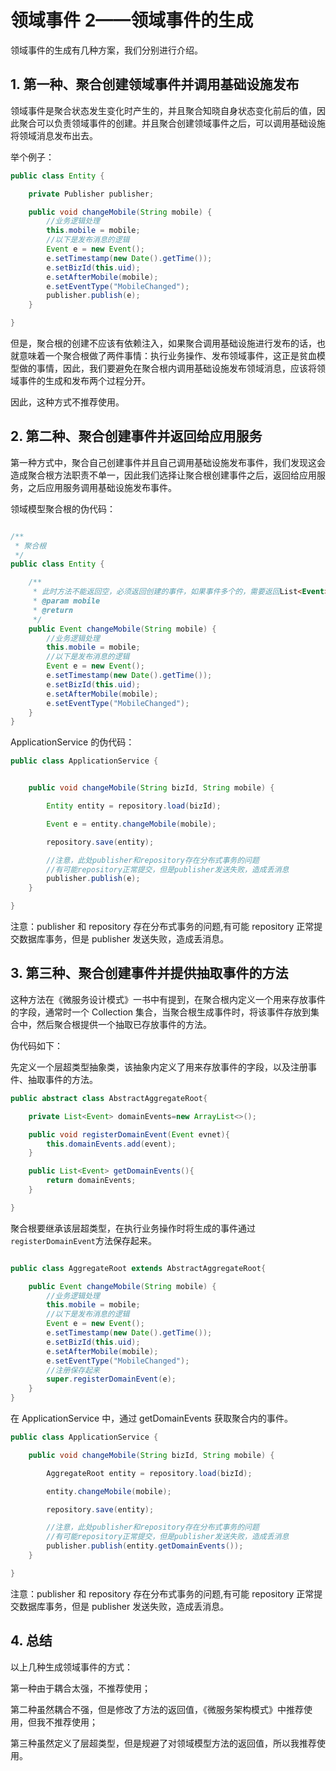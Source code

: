 # 领域事件 2——领域事件的生成

领域事件的生成有几种方案，我们分别进行介绍。

## 1. 第一种、聚合创建领域事件并调用基础设施发布

领域事件是聚合状态发生变化时产生的，并且聚合知晓自身状态变化前后的值，因此聚合可以负责领域事件的创建。并且聚合创建领域事件之后，可以调用基础设施将领域消息发布出去。

举个例子：

```java
public class Entity {

    private Publisher publisher;

    public void changeMobile(String mobile) {
        //业务逻辑处理
        this.mobile = mobile;
        //以下是发布消息的逻辑
        Event e = new Event();
        e.setTimestamp(new Date().getTime());
        e.setBizId(this.uid);
        e.setAfterMobile(mobile);
        e.setEventType("MobileChanged");
        publisher.publish(e);
    }

}

```

但是，聚合根的创建不应该有依赖注入，如果聚合调用基础设施进行发布的话，也就意味着一个聚合根做了两件事情：执行业务操作、发布领域事件，这正是贫血模型做的事情，因此，我们要避免在聚合根内调用基础设施发布领域消息，应该将领域事件的生成和发布两个过程分开。

因此，这种方式不推荐使用。

## 2. 第二种、聚合创建事件并返回给应用服务

第一种方式中，聚合自己创建事件并且自己调用基础设施发布事件，我们发现这会造成聚合根方法职责不单一，因此我们选择让聚合根创建事件之后，返回给应用服务，之后应用服务调用基础设施发布事件。

领域模型聚合根的伪代码：

```java

/**
 * 聚合根
 */
public class Entity {

    /**
     * 此时方法不能返回空，必须返回创建的事件，如果事件多个的，需要返回List<Event>
     * @param mobile
     * @return
     */
    public Event changeMobile(String mobile) {
        //业务逻辑处理
        this.mobile = mobile;
        //以下是发布消息的逻辑
        Event e = new Event();
        e.setTimestamp(new Date().getTime());
        e.setBizId(this.uid);
        e.setAfterMobile(mobile);
        e.setEventType("MobileChanged");
    }
}

```

ApplicationService 的伪代码：

```java
public class ApplicationService {


    public void changeMobile(String bizId, String mobile) {

        Entity entity = repository.load(bizId);

        Event e = entity.changeMobile(mobile);

        repository.save(entity);

        //注意，此处publisher和repository存在分布式事务的问题
        //有可能repository正常提交，但是publisher发送失败，造成丢消息
        publisher.publish(e);
    }

}
```

注意：publisher 和 repository 存在分布式事务的问题,有可能 repository 正常提交数据库事务，但是 publisher 发送失败，造成丢消息。

## 3. 第三种、聚合创建事件并提供抽取事件的方法

这种方法在《微服务设计模式》一书中有提到，在聚合根内定义一个用来存放事件的字段，通常时一个 Collection 集合，当聚合根生成事件时，将该事件存放到集合中，然后聚合根提供一个抽取已存放事件的方法。

伪代码如下：

先定义一个层超类型抽象类，该抽象内定义了用来存放事件的字段，以及注册事件、抽取事件的方法。

```java
public abstract class AbstractAggregateRoot{

    private List<Event> domainEvents=new ArrayList<>();

    public void registerDomainEvent(Event evnet){
        this.domainEvents.add(event);
    }

    public List<Event> getDomainEvents(){
        return domainEvents;
    }

}

```

聚合根要继承该层超类型，在执行业务操作时将生成的事件通过`registerDomainEvent`方法保存起来。

```java

public class AggregateRoot extends AbstractAggregateRoot{

    public Event changeMobile(String mobile) {
        //业务逻辑处理
        this.mobile = mobile;
        //以下是发布消息的逻辑
        Event e = new Event();
        e.setTimestamp(new Date().getTime());
        e.setBizId(this.uid);
        e.setAfterMobile(mobile);
        e.setEventType("MobileChanged");
        //注册保存起来
        super.registerDomainEvent(e);
    }
}

```

在 ApplicationService 中，通过 getDomainEvents 获取聚合内的事件。

```java
public class ApplicationService {

    public void changeMobile(String bizId, String mobile) {

        AggregateRoot entity = repository.load(bizId);

        entity.changeMobile(mobile);

        repository.save(entity);

        //注意，此处publisher和repository存在分布式事务的问题
        //有可能repository正常提交，但是publisher发送失败，造成丢消息
        publisher.publish(entity.getDomainEvents());
    }

}
```

注意：publisher 和 repository 存在分布式事务的问题,有可能 repository 正常提交数据库事务，但是 publisher 发送失败，造成丢消息。

## 4. 总结

以上几种生成领域事件的方式：

第一种由于耦合太强，不推荐使用；

第二种虽然耦合不强，但是修改了方法的返回值，《微服务架构模式》中推荐使用，但我不推荐使用；

第三种虽然定义了层超类型，但是规避了对领域模型方法的返回值，所以我推荐使用。

<!--@include: ../footer.md-->
